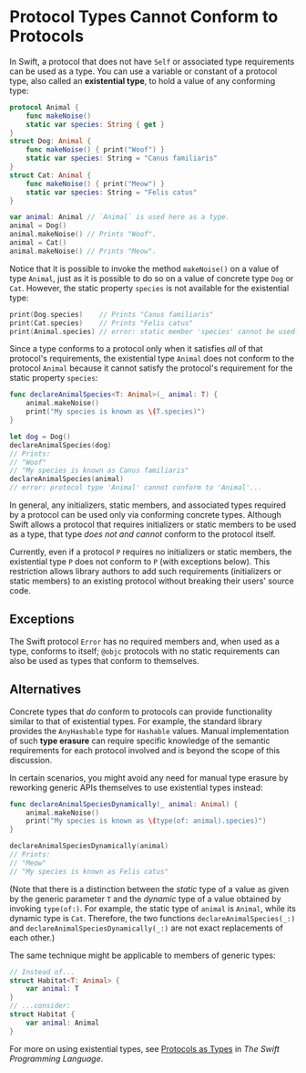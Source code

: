 # Protocol Types Cannot Conform to Protocols

In Swift, a protocol that does not have `Self` or associated type requirements can be used as a type. You can use a variable or constant of a protocol type, also called an __existential type__, to hold a value of any conforming type:

```swift 
protocol Animal {
    func makeNoise()
    static var species: String { get }
}
struct Dog: Animal {
    func makeNoise() { print("Woof") }
    static var species: String = "Canus familiaris"
}
struct Cat: Animal {
    func makeNoise() { print("Meow") }
    static var species: String = "Felis catus"
}

var animal: Animal // `Animal` is used here as a type.
animal = Dog()
animal.makeNoise() // Prints "Woof".
animal = Cat()
animal.makeNoise() // Prints "Meow".
```

Notice that it is possible to invoke the method `makeNoise()` on a value of type `Animal`, just as it is possible to do so on a value of concrete type `Dog` or `Cat`. However, the static property `species` is not available for the existential type:

```swift
print(Dog.species)    // Prints "Canus familiaris"
print(Cat.species)    // Prints "Felis catus"
print(Animal.species) // error: static member 'species' cannot be used...
```

Since a type conforms to a protocol only when it satisfies _all_ of that protocol's requirements, the existential type `Animal` does not conform to the protocol `Animal` because it cannot satisfy the protocol's requirement for the static property `species`:

```swift
func declareAnimalSpecies<T: Animal>(_ animal: T) {
    animal.makeNoise()
    print("My species is known as \(T.species)")
}

let dog = Dog()
declareAnimalSpecies(dog)
// Prints:
// "Woof"
// "My species is known as Canus familiaris"
declareAnimalSpecies(animal)
// error: protocol type 'Animal' cannot conform to 'Animal'...
```

In general, any initializers, static members, and associated types required by a protocol can be used only via conforming concrete types. Although Swift allows a protocol that requires initializers or static members to be used as a type, that type _does not and cannot_ conform to the protocol itself.

Currently, even if a protocol `P` requires no initializers or static members, the existential type `P` does not conform to `P` (with exceptions below). This restriction allows library authors to add such requirements (initializers or static members) to an existing protocol without breaking their users' source code.

## Exceptions

The Swift protocol `Error` has no required members and, when used as a type, conforms to itself; `@objc` protocols with no static requirements can also be used as types that conform to themselves.

## Alternatives

Concrete types that _do_ conform to protocols can provide functionality similar to that of existential types. For example, the standard library provides the `AnyHashable` type for `Hashable` values. Manual implementation of such __type erasure__ can require specific knowledge of the semantic requirements for each protocol involved and is beyond the scope of this discussion.

In certain scenarios, you might avoid any need for manual type erasure by reworking generic APIs themselves to use existential types instead:

```swift
func declareAnimalSpeciesDynamically(_ animal: Animal) {
    animal.makeNoise()
    print("My species is known as \(type(of: animal).species)")
}

declareAnimalSpeciesDynamically(animal)
// Prints:
// "Meow"
// "My species is known as Felis catus"
```

(Note that there is a distinction between the _static_ type of a value as given by the generic parameter `T` and the _dynamic_ type of a value obtained by invoking `type(of:)`. For example, the static type of `animal` is `Animal`, while its dynamic type is `Cat`. Therefore, the two functions `declareAnimalSpecies(_:)` and `declareAnimalSpeciesDynamically(_:)` are not exact replacements of each other.)

The same technique might be applicable to members of generic types:

```swift
// Instead of...
struct Habitat<T: Animal> {
    var animal: T
}
// ...consider:
struct Habitat {
    var animal: Animal
}
```

For more on using existential types, see [Protocols as Types](https://docs.swift.org/swift-book/LanguageGuide/Protocols.html#ID275) in _The Swift Programming Language_.
